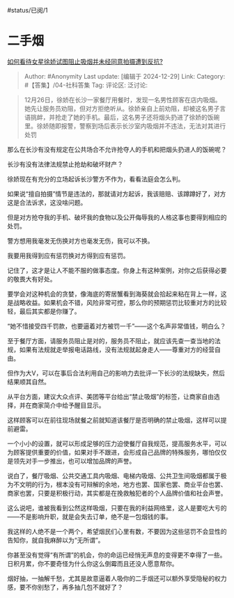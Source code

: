 #status/已阅/1 

# 二手烟
[如何看待女星徐娇试图阻止吸烟并未经同意拍摄遭到反抗?](https://www.zhihu.com/question/7906467310/answer/66907773733)

> Author: #Anonymity
> Last update: [编辑于 2024-12-29]
> Link:
> Category: #【答集】/04-社科答集 
> Tag: 
> 评论区:
> 泛讨论:

> 12月26日，徐娇在长沙一家餐厅用餐时，发现一名男性顾客在店内吸烟。她先让服务员劝阻，但对方拒绝听从。徐娇亲自上前劝阻，却被这名男子言语挑衅，并抢走了她的手机。最后，这名男子还将烟头扔进了徐娇的饭碗里。徐娇随即报警，警察到场后表示长沙室内吸烟并不违法，无法对其进行处罚

那么在长沙有没有规定在公共场合不允许抢夺人的手机和把烟头扔进人的饭碗呢？

长沙有没有法律法规禁止抢劫和破坏财产？

徐娇现在有充分的立场起诉长沙警方不作为，看看法庭会怎么判。

如果说“擅自拍摄”情节是违法的，那就请对方起诉，我该赔赔、该蹲蹲好了，对方这是合法诉求，这没啥问题。

但是对方抢夺我的手机、破坏我的食物以及公开侮辱我的人格这事也要得到相应的处罚。

警方想用我毫发无伤换对方也毫发无伤，我可以不换。

我要用我得到应有惩罚换对方得到应有惩罚。

记住了，这才是让人不能不服的做事态度。你身上有这种案例，对你之后获得必要的敬畏大有好处。

要学会对这种机会的贪婪，像海底的寄居蟹看到海葵就会拾起来粘在背上一样，这是战略收益。如果机会不错，风险非常可控，那么你的预期惩罚比较重对方的比较轻，最后其实都是你赚了。

“她不惜接受四千罚款，也要逼着对方被罚一千”——这个名声非常值钱，明白么？

至于餐厅方面，请服务员阻止是对的，服务员不阻止，就应该先查一查当地的法规，如果有法规就走举报电话路线，没有法规就起身走人——尊重对方的经营自由。

但作为大V，可以在事后合法利用自己的影响力去批评一下长沙的法规缺失，然后结果顺其自然。

从平台方面，建议大众点评、美团等平台给出“禁止吸烟”的标签，让商家自由选择，并在商家简介中给予醒目显示。

这样顾客可以在前往现场就餐之前就知道该餐厅是否明确的禁止吸烟，这样可以提前避雷。

一个小小的设置，就可以形成足够的压力迫使餐厅自我规范，提高服务水平，可以为顾客提供重要的价值，如果对手不跟进，会形成自己品牌的特殊服务，哪怕仅仅是领先对手一步推出，也可以增加品牌的声誉。

说白了，餐厅吸烟、公共交通工具内吸烟、电梯内吸烟、公共卫生间吸烟都属于极为不文明的行为，根本没有可辩解的余地，地方也罢、国家也罢、商业平台也罢、商家也罢，只要是积极行动，其实都是在挽救触犯者的个人品牌价值和社会声誉。

这么说吧，谁被我看到公然这样吸烟，只要在我的利益网络里，这人是要吃大亏的——不是影响升职，就是会失去订单，绝不是一包烟钱的事。

我这样的人绝不是一个两个，希望烟民们心里有数，不要因为这些惩罚不会显性的告知你，就自我麻醉以为“无所谓”。

你甚至没有觉得“有所谓”的机会，你的命运已经悄无声息的变得更不幸得了一些。日积月累，你不要奇怪为什么你这么倒霉而且还没人愿意帮你。

烟好抽，一抽解千愁，尤其是故意逼着人吸你的二手烟还可以额外享受隐秘的权力感，要不你别愁了，再多抽几包不就好了？
